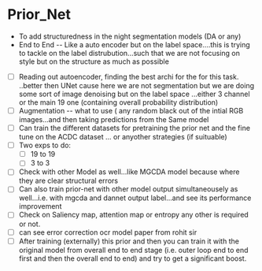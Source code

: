 # Prior_Net

* To add structuredness in the night segmentation models (DA or any) 
* End to End -- Like a auto encoder but on the label space....this is trying to tackle on the label distrubution...such that we are not focusing on style but on the structure as much as possible 
- [ ] Reading out autoencoder, finding the best archi for the for this task. ..better then UNet cause here we are not segmentation but we are doing some sort of image denoising but on the label space ...either 3 channel or the main 19 one (containing overall probability distribution)
- [ ] Augmentation -- what to use ( any random black out of the intial RGB images...and then taking predictions from the Same model
- [ ] Can train the different datasets for pretraining the prior net and the fine tune on the ACDC dataset ... or anyother strategies (if suituable)
- [ ] Two exps to do: 
     - [ ] 19 to 19 
     - [ ] 3 to 3
- [ ] Check with other Model as well...like MGCDA model because where they are clear structural errors 
- [ ] Can also train prior-net with  other model output simultaneousely as well...i.e. with mgcda and dannet output label...and see its performance improvement 
- [ ] Check on Saliency map, attention map or entropy any other is required or not. 
- [ ] can see error correction ocr model paper from rohit sir 
- [ ] After training (externally) this prior and then you can train it with the original model from overall end to end stage (i.e. outer loop end to end first and then the overall end to end) and try to get a significant boost. 
